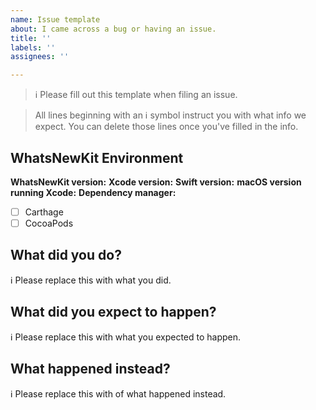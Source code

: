 ```yaml
---
name: Issue template
about: I came across a bug or having an issue.
title: ''
labels: ''
assignees: ''

---
```


> ℹ Please fill out this template when filing an issue.

> All lines beginning with an ℹ symbol instruct you with what info we expect. You can delete those lines once you've filled in the info.

## WhatsNewKit Environment

**WhatsNewKit version:**
**Xcode version:**
**Swift version:**
**macOS version running Xcode:**
**Dependency manager:**
- [ ] Carthage
- [ ] CocoaPods

## What did you do?

ℹ Please replace this with what you did.

## What did you expect to happen?

ℹ Please replace this with what you expected to happen.

## What happened instead?

ℹ Please replace this with of what happened instead.
